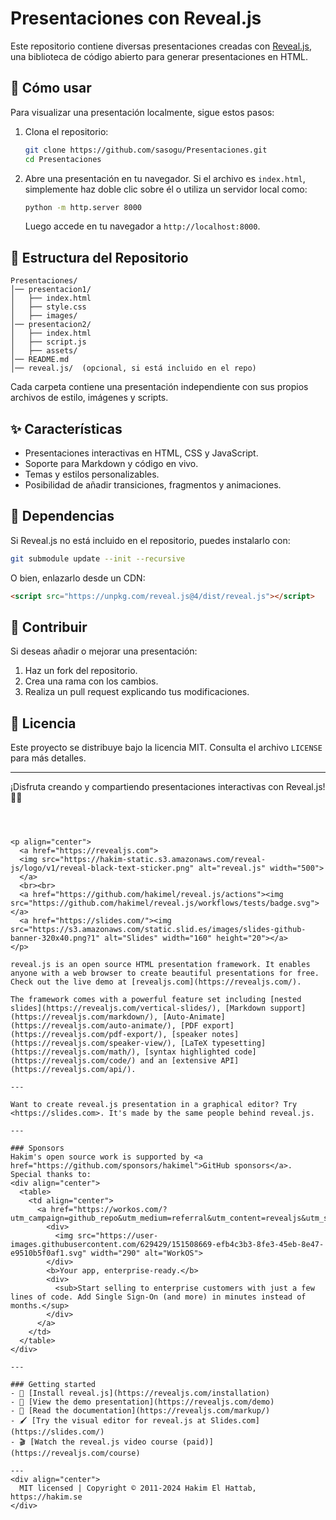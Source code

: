 # Presentaciones con Reveal.js

Este repositorio contiene diversas presentaciones creadas con [Reveal.js](https://revealjs.com/), una biblioteca de código abierto para generar presentaciones en HTML.

## 🚀 Cómo usar

Para visualizar una presentación localmente, sigue estos pasos:

1. Clona el repositorio:
   ```sh
   git clone https://github.com/sasogu/Presentaciones.git
   cd Presentaciones
   ```

2. Abre una presentación en tu navegador. Si el archivo es `index.html`, simplemente haz doble clic sobre él o utiliza un servidor local como:

   ```sh
   python -m http.server 8000
   ```

   Luego accede en tu navegador a `http://localhost:8000`.

## 📂 Estructura del Repositorio

```
Presentaciones/
│── presentacion1/
│   ├── index.html
│   ├── style.css
│   ├── images/
│── presentacion2/
│   ├── index.html
│   ├── script.js
│   ├── assets/
│── README.md
│── reveal.js/  (opcional, si está incluido en el repo)
```

Cada carpeta contiene una presentación independiente con sus propios archivos de estilo, imágenes y scripts.

## ✨ Características

- Presentaciones interactivas en HTML, CSS y JavaScript.
- Soporte para Markdown y código en vivo.
- Temas y estilos personalizables.
- Posibilidad de añadir transiciones, fragmentos y animaciones.

## 📌 Dependencias

Si Reveal.js no está incluido en el repositorio, puedes instalarlo con:

```sh
git submodule update --init --recursive
```

O bien, enlazarlo desde un CDN:

```html
<script src="https://unpkg.com/reveal.js@4/dist/reveal.js"></script>
```

## 🎯 Contribuir

Si deseas añadir o mejorar una presentación:

1. Haz un fork del repositorio.
2. Crea una rama con los cambios.
3. Realiza un pull request explicando tus modificaciones.

## 📜 Licencia

Este proyecto se distribuye bajo la licencia MIT. Consulta el archivo `LICENSE` para más detalles.

---

¡Disfruta creando y compartiendo presentaciones interactivas con Reveal.js! 🎤🚀
```



<p align="center">
  <a href="https://revealjs.com">
  <img src="https://hakim-static.s3.amazonaws.com/reveal-js/logo/v1/reveal-black-text-sticker.png" alt="reveal.js" width="500">
  </a>
  <br><br>
  <a href="https://github.com/hakimel/reveal.js/actions"><img src="https://github.com/hakimel/reveal.js/workflows/tests/badge.svg"></a>
  <a href="https://slides.com/"><img src="https://s3.amazonaws.com/static.slid.es/images/slides-github-banner-320x40.png?1" alt="Slides" width="160" height="20"></a>
</p>

reveal.js is an open source HTML presentation framework. It enables anyone with a web browser to create beautiful presentations for free. Check out the live demo at [revealjs.com](https://revealjs.com/).

The framework comes with a powerful feature set including [nested slides](https://revealjs.com/vertical-slides/), [Markdown support](https://revealjs.com/markdown/), [Auto-Animate](https://revealjs.com/auto-animate/), [PDF export](https://revealjs.com/pdf-export/), [speaker notes](https://revealjs.com/speaker-view/), [LaTeX typesetting](https://revealjs.com/math/), [syntax highlighted code](https://revealjs.com/code/) and an [extensive API](https://revealjs.com/api/).

---

Want to create reveal.js presentation in a graphical editor? Try <https://slides.com>. It's made by the same people behind reveal.js.

---

### Sponsors
Hakim's open source work is supported by <a href="https://github.com/sponsors/hakimel">GitHub sponsors</a>. Special thanks to:
<div align="center">
  <table>
    <td align="center">
      <a href="https://workos.com/?utm_campaign=github_repo&utm_medium=referral&utm_content=revealjs&utm_source=github">
        <div>
          <img src="https://user-images.githubusercontent.com/629429/151508669-efb4c3b3-8fe3-45eb-8e47-e9510b5f0af1.svg" width="290" alt="WorkOS">
        </div>
        <b>Your app, enterprise-ready.</b>
        <div>
          <sub>Start selling to enterprise customers with just a few lines of code. Add Single Sign-On (and more) in minutes instead of months.</sup>
        </div>
      </a>
    </td>
  </table>
</div>

---

### Getting started
- 🚀 [Install reveal.js](https://revealjs.com/installation)
- 👀 [View the demo presentation](https://revealjs.com/demo)
- 📖 [Read the documentation](https://revealjs.com/markup/)
- 🖌 [Try the visual editor for reveal.js at Slides.com](https://slides.com/)
- 🎬 [Watch the reveal.js video course (paid)](https://revealjs.com/course)

--- 
<div align="center">
  MIT licensed | Copyright © 2011-2024 Hakim El Hattab, https://hakim.se
</div>
